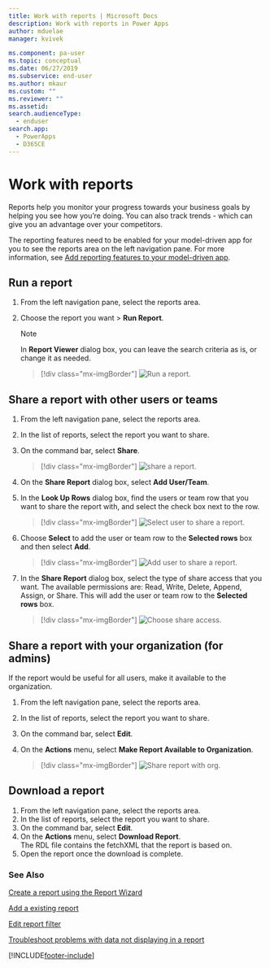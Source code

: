 ```yaml
---
title: Work with reports | Microsoft Docs
description: Work with reports in Power Apps
author: mduelae
manager: kvivek

ms.component: pa-user
ms.topic: conceptual
ms.date: 06/27/2019
ms.subservice: end-user
ms.author: mkaur
ms.custom: ""
ms.reviewer: ""
ms.assetid: 
search.audienceType: 
  - enduser
search.app: 
  - PowerApps
  - D365CE
---
```

# Work with reports

Reports help you monitor your progress towards your business goals by helping you see how you’re doing. You can also track trends - which can give you an advantage over your competitors.  

The reporting features need to be enabled for your model-driven app for you to see the reports area on the left navigation pane. For more information, see [Add reporting features to your model-driven app](../maker/model-driven-apps/add-reporting-to-app.md).

  
## Run a report  
  
1. From the left navigation pane, select the reports area. 
2. Choose the report you want > **Run Report**.  
  
   > [!NOTE]
   >  In **Report Viewer** dialog box, you can leave the search criteria as is, or change it as needed.  
   
   > [!div class="mx-imgBorder"]
   > ![Run a report.](media/report-run.png "Run a report")
 
  
## Share a report with other users or teams    

1. From the left navigation pane, select the reports area.  
2. In the list of reports, select the report you want to share.  
3. On the command bar, select **Share**.

   > [!div class="mx-imgBorder"]
   > ![share a report.](media/report-share.png "share a report")
  
4. On the **Share Report** dialog box, select **Add User/Team**.    
5. In the **Look Up Rows** dialog box, find the users or team row that you want to share the report with, and select the check box next to the row.

   > [!div class="mx-imgBorder"]
   > ![Select user to share a report.](media/report-share1.png "Select a user to share report")

6. Choose **Select** to add the user or team row to the **Selected rows** box and then select **Add**.

   > [!div class="mx-imgBorder"]
   > ![Add user to share a report.](media/report-share2.png "Add user to share report")
  
7. In the **Share Report** dialog box, select the type of share access that you want. The available permissions are: Read, Write, Delete, Append, Assign, or Share. This will add the user or team row to the **Selected rows** box.

   > [!div class="mx-imgBorder"]
   > ![Choose share access.](media/report-share3.png "Choose share access")
  

## Share a report with your organization (for admins)
 If the report would be useful for all users, make it available to the organization.  

1. From the left navigation pane, select the reports area.  
2. In the list of reports, select the report you want to share.  
3. On the command bar, select **Edit**.  
4. On the **Actions** menu, select **Make Report Available to Organization**.  
  
   > [!div class="mx-imgBorder"]
   > ![Share report with org.](media/report-share4.png "Share report with org")

## Download a report

1. From the left navigation pane, select the reports area. 
2. In the list of reports, select the report you want to share.  
3. On the command bar, select **Edit**.  
4. On the **Actions** menu, select **Download Report**.  
The RDL file contains the fetchXML that the report is based on.
5. Open the report once the download is complete.





### See Also

[Create a report using the Report Wizard](create-report-with-wizard.md)

[Add a existing report](add-existing-report.md)

[Edit report filter](edit-report-filter.md)

[ Troubleshoot problems with data not displaying in a report ](troubleshoot-reports.md)




[!INCLUDE[footer-include](../includes/footer-banner.md)]
